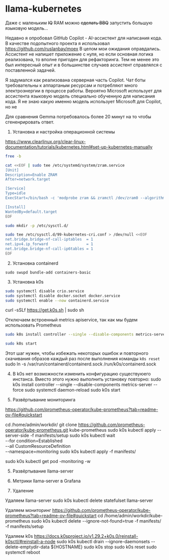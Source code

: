 # llama-kubernetes

Даже с маленьким ~~IQ~~ RAM можно ~~сделать BBQ~~ запустить большую языковую модель...

Недавно я опробовал GitHub Copilot - AI-ассистент для написания кода. В качестве подопытного проекта я использовал https://github.com/ruslanbay/moex В целом мои ожидания оправдались. Ассистент не напишет приложение с нуля, но если основная логика реализована, то вполне пригоден для рефакторинга. Тем не менее это был интересный опыт и в большинстве случаев ассистент справлялся с поставленной задачей.

Я задумался как реализована серверная часть Copilot. Чат боты требовательны к аппартаным ресурсам и потребляют много электроэнергии в процессе работы. Вероятно Microsoft использует для ассистента языковую модель специально обученную для написания кода. Я не знаю какую именно модель использует Microsoft для Copilot, но не 

Для сравнения Gemma потребовалось более 20 минут на то чтобы сгененрировать ответ.



1. Установка и настройка операционной системы

https://www.clearlinux.org/clear-linux-documentation/tutorials/kubernetes.html#set-up-kubernetes-manually

```bash
free -b

cat <<EOF | sudo tee /etc/systemd/system/zram.service
[Unit]
Description=Enable ZRAM
After=network.target

[Service]
Type=idle
ExecStart=/bin/bash -c 'modprobe zram && zramctl /dev/zram0 --algorithm lzo-rle --size 7892946944 && mkswap -U clear /dev/zram0 && swapon --priority 100 /dev/zram0'

[Install]
WantedBy=default.target
EOF
```


```bash
sudo mkdir -p /etc/sysctl.d/

sudo tee /etc/sysctl.d/99-kubernetes-cri.conf > /dev/null <<EOF
net.bridge.bridge-nf-call-iptables  = 1
net.ipv4.ip_forward                 = 1
net.bridge.bridge-nf-call-ip6tables = 1
EOF
```

2. Установка containerd

`sudo swupd bundle-add containers-basic`



3. Установка k0s

```bash
sudo systemctl disable crio.service
sudo systemctl disable docker.socket docker.service
sudo systemctl enable --now containerd.service
```

curl -sSLf https://get.k0s.sh | sudo sh

Отключаем встроенный metrics apiservice, так как мы будем использовать Prometheus
```bash
sudo k0s install controller --single --disable-components metrics-server
```

```bash
sudo k0s start
```

Этот шаг нужен, чтобы избежать некоторых ошибок и повторного скачивания образов каждый раз после выполнения команды `k0s reset`
sudo ln -s /var/run/containerd/containerd.sock /run/k0s/containerd.sock


4. В k0s нет возможности изменить конфигурацию существуюего инстанса. Вместо этого нужно выполнить установку повторно:
sudo k0s install controller --single --disable-components metrics-server --force
sudo systemctl daemon-reload
sudo k0s start



4. Развёртывание мониторинга

https://github.com/prometheus-operator/kube-prometheus?tab=readme-ov-file#quickstart


cd /home/admin/workdir/
git clone https://github.com/prometheus-operator/kube-prometheus.git kube-prometheus
sudo k0s kubectl apply --server-side -f manifests/setup
sudo k0s kubectl wait \
	--for condition=Established \
	--all CustomResourceDefinition \
	--namespace=monitoring
sudo k0s kubectl apply -f manifests/

sudo k0s kubectl get pod -monitoring -w


5. Развёртывание llama-server



6. Метрики llama-server в Grafana



7. Удаление

Удаляем llama-server
sudo k0s kubectl delete statefulset llama-server

Удаляем мониторинг
https://github.com/prometheus-operator/kube-prometheus?tab=readme-ov-file#quickstart
cd /home/admin/workdir/kube-prometheus
sudo k0s kubectl delete --ignore-not-found=true -f manifests/ -f manifests/setup

Удаляем k0s
https://docs.k0sproject.io/v1.29.2+k0s.0/reinstall-k0sctl/#reinstall-a-node
sudo k0s kubectl drain --ignore-daemonsets --delete-emptydir-data ${HOSTNAME}
sudo k0s stop
sudo k0s reset
sudo systemctl reboot

